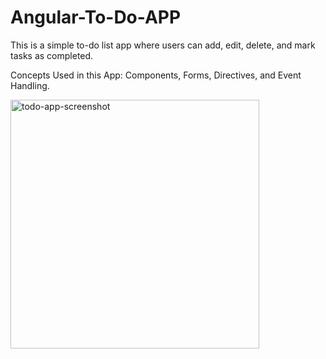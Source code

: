 # Angular-To-Do-APP

This is a simple to-do list app where users can add, edit, delete, and mark tasks as completed.

Concepts Used in this App: Components, Forms, Directives, and Event Handling.

<img width="398" alt="todo-app-screenshot" src="https://github.com/user-attachments/assets/6b169400-d8ac-41a7-bc56-74cbc6615d88" />
